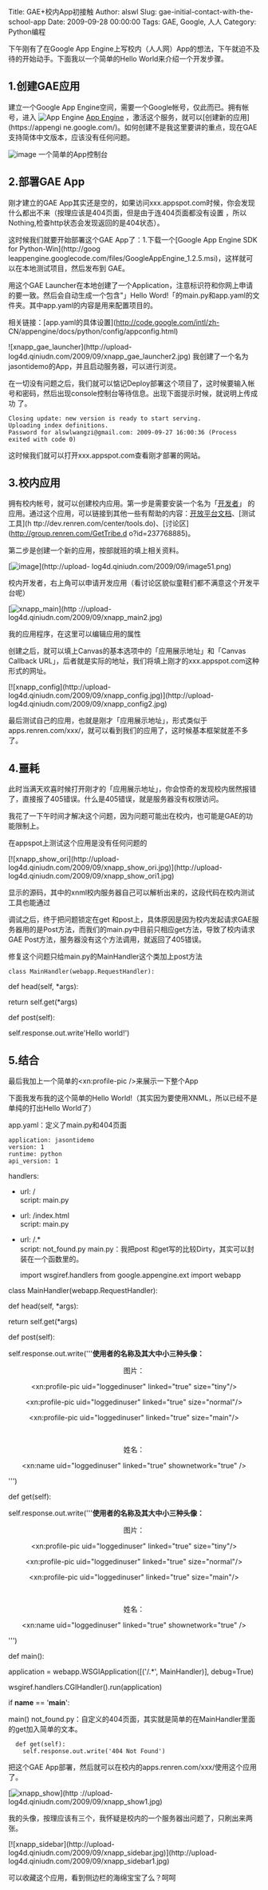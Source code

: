 Title: GAE+校内App初接触
Author: alswl
Slug: gae-initial-contact-with-the-school-app
Date: 2009-09-28 00:00:00
Tags: GAE, Google, 人人
Category: Python编程

下午刚有了在Google App Engine上写校内（人人网）App的想法，下午就迫不及待的开始动手。下面我以一个简单的Hello
World来介绍一个开发步骤。

## 1.创建GAE应用

建立一个Google App Engine空间，需要一个Google帐号，仅此而已。拥有帐号，进入 ![App
Engine](https://www.google.com/accounts/ah/ah20x20.gif) [App
Engine](http://code.google.com/appengine/) ，激活这个服务，就可以[创建新的应用](https://appengi
ne.google.com/)。如何创建不是我这里要讲的重点，现在GAE支持简体中文版本，应该没有任何问题。

![image](http://upload-log4d.qiniudn.com/2009/09/image3.png) 一个简单的App控制台

## 2.部署GAE App

刚才建立的GAE App其实还是空的，如果访问xxx.appspot.com时候，你会发现什么都出不来（按理应该是404页面，但是由于连404页面都没有设置
，所以Nothing,检查http状态会发现返回的是404状态）。

这时候我们就要开始部署这个GAE App了：1.下载一个[Google App Engine SDK for Python-Win](http://goog
leappengine.googlecode.com/files/GoogleAppEngine_1.2.5.msi)，这样就可以在本地测试项目，然后发布到
GAE。

用这个GAE Launcher在本地创建了一个Application，注意标识符和你网上申请的要一致。然后会自动生成一个包含"」Hello
Word!「的main.py和app.yaml的文件夹。其中app.yaml的内容是用来配置项目的。

相关链接：[app.yaml的具体设置](http://code.google.com/intl/zh-
CN/appengine/docs/python/config/appconfig.html)

![xnapp_gae_launcher](http://upload-
log4d.qiniudn.com/2009/09/xnapp_gae_launcher2.jpg)
我创建了一个名为jasontidemo的App，并且启动服务器，可以进行浏览。

在一切没有问题之后，我们就可以惦记Deploy部署这个项目了，这时候要输入帐号和密码，然后出现console控制台等待信息。出现下面提示时候，就说明上传成功
了。

    
    Closing update: new version is ready to start serving.
    Uploading index definitions.
    Password for alswlwangzi@gmail.com: 2009-09-27 16:00:36 (Process exited with code 0)

这时候我们就可以打开xxx.appspot.com查看刚才部署的网站。

## 3.校内应用

拥有校内帐号，就可以创建校内应用。第一步是需要安装一个名为「[开发者](http://app.renren.com/developers/home.do)」
的应用。通过这个应用，可以链接到其他一些有帮助的内容：[开放平台文档](http://wiki.dev.renren.com/wiki/)、[测试工具](h
ttp://dev.renren.com/center/tools.do)、[讨论区](http://group.renren.com/GetTribe.d
o?id=237768885)。

第二步是创建一个新的应用，按部就班的填上相关资料。

[![image](http://upload-log4d.qiniudn.com/2009/09/image5.png)](http://upload-
log4d.qiniudn.com/2009/09/image51.png)

校内开发者，右上角可以申请开发应用（看讨论区貌似童鞋们都不满意这个开发平台呢）

[![xnapp_main](http://upload-log4d.qiniudn.com/2009/09/xnapp_main.jpg)](http
://upload-log4d.qiniudn.com/2009/09/xnapp_main2.jpg)

我的应用程序，在这里可以编辑应用的属性

创建之后，就可以填上Canvas的基本选项中的「应用展示地址」和「Canvas Callback
URL」，后者就是实际的地址，我们将填上刚才的xxx.appspot.com这种形式的网址。

[![xnapp_config](http://upload-
log4d.qiniudn.com/2009/09/xnapp_config.jpg)](http://upload-
log4d.qiniudn.com/2009/09/xnapp_config2.jpg)

最后测试自己的应用，也就是刚才「应用展示地址」，形式类似于apps.renren.com/xxx/，就可以看到我们的应用了，这时候基本框架就差不多了。

## 4.噩耗

此时当满天欢喜时候打开刚才的「应用展示地址」，你会惊奇的发现校内居然报错了，直接报了405错误。什么是405错误，就是服务器没有权限访问。

我花了一下午时间才解决这个问题，因为问题可能出在校内，也可能是GAE的功能限制上。

在appspot上测试这个应用是没有任何问题的

[![xnapp_show_ori](http://upload-
log4d.qiniudn.com/2009/09/xnapp_show_ori.jpg)](http://upload-
log4d.qiniudn.com/2009/09/xnapp_show_ori1.jpg)

显示的源码，其中的xnml校内服务器自己可以解析出来的，这段代码在校内测试工具也能通过

调试之后，终于把问题锁定在get
和post上，具体原因是因为校内发起请求GAE服务器用的是Post方法，而我们的main.py中目前只相应get方法，导致了校内请求GAE
Post方法，服务器没有这个方法调用，就返回了405错误。

修复这个问题只给main.py的MainHandler这个类加上post方法

    
    class MainHandler(webapp.RequestHandler):

def head(self, *args):

return self.get(*args)

def post(self):

self.response.out.write'Hello world!')

## 5.结合

最后我加上一个简单的<xn:profile-pic />来展示一下整个App

下面我发布我的这个简单的Hello World!（其实因为要使用XNML，所以已经不是单纯的打出Hello World了）

app.yaml：定义了main.py和404页面

    
    application: jasontidemo
    version: 1
    runtime: python
    api_version: 1

handlers:

- url: /  
script: main.py

- url: /index.html  
script: main.py

- url: /.*  
script: not_found.py main.py：我把post 和get写的比较Dirty，其实可以封装在一个函数里的。

    
    import wsgiref.handlers
    from google.appengine.ext import webapp

class MainHandler(webapp.RequestHandler):

def head(self, *args):

return self.get(*args)

def post(self):

self.response.out.write('''<b>使用者的名称及其大中小三种头像：</b>

<div style="text-align: center;">

图片：

<xn:profile-pic uid="loggedinuser" linked="true" size="tiny"/>

<xn:profile-pic uid="loggedinuser" linked="true" size="normal"/>

<xn:profile-pic uid="loggedinuser" linked="true" size="main"/>

<br />

姓名：

<xn:name uid="loggedinuser" linked="true" shownetwork="true" />

</div>''')

def get(self):

self.response.out.write('''<b>使用者的名称及其大中小三种头像：</b>

<div style="text-align: center;">

图片：

<xn:profile-pic uid="loggedinuser" linked="true" size="tiny"/>

<xn:profile-pic uid="loggedinuser" linked="true" size="normal"/>

<xn:profile-pic uid="loggedinuser" linked="true" size="main"/>

<br />

姓名：

<xn:name uid="loggedinuser" linked="true" shownetwork="true" />

</div>''')

def main():

application = webapp.WSGIApplication([('/.*', MainHandler)], debug=True)

wsgiref.handlers.CGIHandler().run(application)

if __name__ == '__main__':

main() not_found.py：自定义的404页面，其实就是简单的在MainHandler里面的get加入简单的文本。

    
      def get(self):
        self.response.out.write('404 Not Found')

把这个GAE App部署，然后就可以在校内的apps.renren.com/xxx/使用这个应用了。

[![xnapp_show](http://upload-log4d.qiniudn.com/2009/09/xnapp_show.jpg)](http
://upload-log4d.qiniudn.com/2009/09/xnapp_show1.jpg)

我的头像，按理应该有三个，我怀疑是校内的一个服务器出问题了，只刷出来两张。

[![xnapp_sidebar](http://upload-
log4d.qiniudn.com/2009/09/xnapp_sidebar.jpg)](http://upload-
log4d.qiniudn.com/2009/09/xnapp_sidebar1.jpg)

可以收藏这个应用，看到侧边栏的海绵宝宝了么？呵呵

